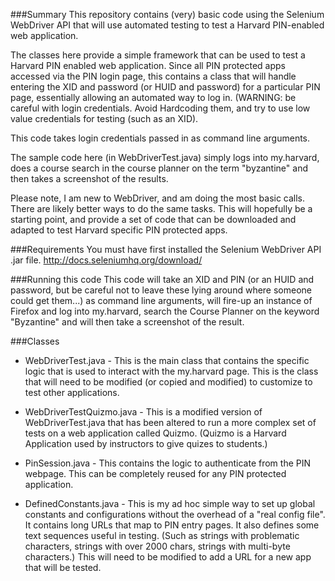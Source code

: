 ###Summary
This repository contains (very) basic code using the Selenium WebDriver API that will use automated testing to test a Harvard PIN-enabled web application.

The classes here provide a simple framework that can be used to test a Harvard PIN enabled web application.  Since all PIN protected apps accessed via the PIN login page, this contains a class that will handle entering the XID and password (or HUID and password) for a particular PIN page, essentially allowing an automated way to log in. (WARNING: be careful with login credentials. Avoid Hardcoding them, and try to use low value credentials for testing (such as an XID). 

This code takes login credentials passed in as command line arguments.

The sample code here (in WebDriverTest.java) simply logs into my.harvard, does a course search in the course planner on the term "byzantine" and then takes a screenshot of the results. 

Please note, I am new to WebDriver, and am doing the most basic calls.  There are likely better ways to do the same tasks. This will hopefully be a starting point, and provide a set of code that can be downloaded and adapted to test Harvard specific PIN protected apps. 

###Requirements 
You must have first installed the Selenium WebDriver API .jar file. http://docs.seleniumhq.org/download/

###Running this code
This code will take an XID and PIN (or an HUID and password, but be careful not to leave these lying around where someone could get them...) as command line arguments, will fire-up an instance of Firefox and log into my.harvard, search the Course Planner on the keyword "Byzantine" and will then take a screenshot of the result. 


###Classes

- WebDriverTest.java - This is the main class that contains the specific logic that is used to interact with the my.harvard page.  This is the class that will need to be modified (or copied and modified) to customize to test other applications. 

- WebDriverTestQuizmo.java - This is a modified version of WebDriverTest.java that has been altered to run a more complex set of tests on a web application called Quizmo. (Quizmo is a Harvard Application used by instructors to give quizes to students.) 

- PinSession.java - This contains the logic to authenticate from the PIN webpage.  This can be completely reused for any PIN protected application.

- DefinedConstants.java - This is my ad hoc simple way to set up global constants and configurations without the overhead of a "real config file". It contains long URLs that map to PIN entry pages. It also defines some text sequences useful in testing. (Such as strings with problematic characters, strings with over 2000 chars, strings with multi-byte characters.)   This will need to be modified to add a URL for a new app that will be tested. 
